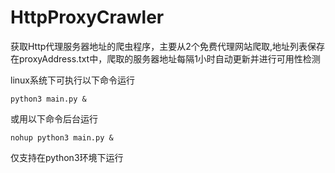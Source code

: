 # HttpProxyCrawler

获取Http代理服务器地址的爬虫程序，主要从2个免费代理网站爬取,地址列表保存在proxyAddress.txt中，爬取的服务器地址每隔1小时自动更新并进行可用性检测

linux系统下可执行以下命令运行
```shell
python3 main.py &
```
或用以下命令后台运行
```shell
nohup python3 main.py &
```
仅支持在python3环境下运行



